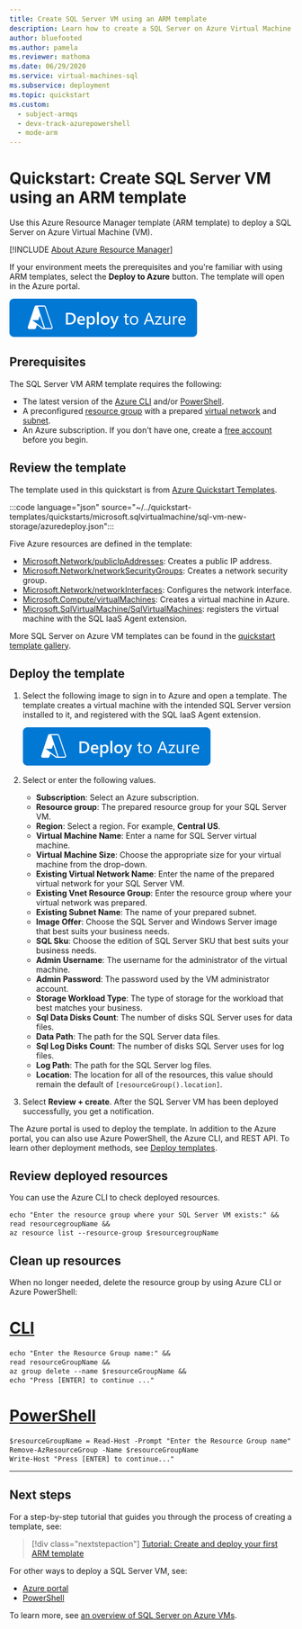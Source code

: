 ```yaml
---
title: Create SQL Server VM using an ARM template
description: Learn how to create a SQL Server on Azure Virtual Machine (VM) by using an Azure Resource Manager template (ARM template).
author: bluefooted
ms.author: pamela
ms.reviewer: mathoma
ms.date: 06/29/2020
ms.service: virtual-machines-sql
ms.subservice: deployment
ms.topic: quickstart
ms.custom:
  - subject-armqs
  - devx-track-azurepowershell
  - mode-arm
---
```


# Quickstart: Create SQL Server VM using an ARM template

Use this Azure Resource Manager template (ARM template) to deploy a SQL Server on Azure Virtual Machine (VM). 

[!INCLUDE [About Azure Resource Manager](../../includes/resource-manager-quickstart-introduction.md)]

If your environment meets the prerequisites and you're familiar with using ARM templates, select the **Deploy to Azure** button. The template will open in the Azure portal.

[![Deploy to Azure](../../media/template-deployments/deploy-to-azure.svg)](https://portal.azure.com/#create/Microsoft.Template/uri/https%3A%2F%2Fraw.githubusercontent.com%2FAzure%2Fazure-quickstart-templates%2Fmaster%2Fquickstarts%2Fmicrosoft.sqlvirtualmachine%2Fsql-vm-new-storage%2Fazuredeploy.json)

## Prerequisites

The SQL Server VM ARM template requires the following:

- The latest version of the [Azure CLI](/cli/azure/install-azure-cli) and/or [PowerShell](/powershell/scripting/install/installing-powershell). 
- A preconfigured [resource group](/azure/azure-resource-manager/management/manage-resource-groups-portal#create-resource-groups) with a prepared [virtual network](/azure/virtual-network/quick-create-portal) and [subnet](/azure/virtual-network/virtual-network-manage-subnet#add-a-subnet).
- An Azure subscription. If you don't have one, create a [free account](https://azure.microsoft.com/free/?WT.mc_id=A261C142F) before you begin.


## Review the template

The template used in this quickstart is from [Azure Quickstart Templates](https://azure.microsoft.com/resources/templates/sql-vm-new-storage/).

:::code language="json" source="~/../quickstart-templates/quickstarts/microsoft.sqlvirtualmachine/sql-vm-new-storage/azuredeploy.json":::

Five Azure resources are defined in the template: 

- [Microsoft.Network/publicIpAddresses](/azure/templates/microsoft.network/publicipaddresses): Creates a public IP address. 
- [Microsoft.Network/networkSecurityGroups](/azure/templates/microsoft.network/networksecuritygroups): Creates a network security group. 
- [Microsoft.Network/networkInterfaces](/azure/templates/microsoft.network/networkinterfaces): Configures the network interface. 
- [Microsoft.Compute/virtualMachines](/azure/templates/microsoft.compute/virtualmachines): Creates a virtual machine in Azure. 
- [Microsoft.SqlVirtualMachine/SqlVirtualMachines](/azure/templates/microsoft.sqlvirtualmachine/sqlvirtualmachines): registers the virtual machine with the SQL IaaS Agent extension. 

More SQL Server on Azure VM templates can be found in the [quickstart template gallery](https://azure.microsoft.com/resources/templates/?resourceType=Microsoft.Sqlvirtualmachine&pageNumber=1&sort=Popular).


## Deploy the template

1. Select the following image to sign in to Azure and open a template. The template creates a virtual machine with the intended SQL Server version installed to it, and registered with the SQL IaaS Agent extension. 

   [![Deploy to Azure](../../media/template-deployments/deploy-to-azure.svg)](https://portal.azure.com/#create/Microsoft.Template/uri/https%3A%2F%2Fraw.githubusercontent.com%2FAzure%2Fazure-quickstart-templates%2Fmaster%2Fquickstarts%2Fmicrosoft.sqlvirtualmachine%2Fsql-vm-new-storage%2Fazuredeploy.json)

2. Select or enter the following values.

    * **Subscription**: Select an Azure subscription.
    * **Resource group**: The prepared resource group for your SQL Server VM. 
    * **Region**: Select a region.  For example, **Central US**.
    * **Virtual Machine Name**: Enter a name for SQL Server virtual machine. 
    * **Virtual Machine Size**: Choose the appropriate size for your virtual machine from the drop-down.
    * **Existing Virtual Network Name**: Enter the name of the prepared virtual network for your SQL Server VM. 
    * **Existing Vnet Resource Group**: Enter the resource group where your virtual network was prepared. 
    * **Existing Subnet Name**: The name of your prepared subnet. 
    * **Image Offer**: Choose the SQL Server and Windows Server image that best suits your business needs. 
    * **SQL Sku**: Choose the edition of SQL Server SKU that best suits your business needs. 
    * **Admin Username**: The username for the administrator of the virtual machine. 
    * **Admin Password**: The password used by the VM administrator account. 
    * **Storage Workload Type**:  The type of storage for the workload that best matches your business. 
    * **Sql Data Disks Count**:  The number of disks SQL Server uses for data files.  
    * **Data Path**:  The path for the SQL Server data files. 
    * **Sql Log Disks Count**:  The number of disks SQL Server uses for log files. 
    * **Log Path**:  The path for the SQL Server log files. 
    * **Location**:  The location for all of the resources, this value should remain the default of `[resourceGroup().location]`. 

3. Select **Review + create**. After the SQL Server VM has been deployed successfully, you get a notification.

The Azure portal is used to deploy the template. In addition to the Azure portal, you can also use Azure PowerShell, the Azure CLI, and REST API. To learn other deployment methods, see [Deploy templates](/azure/azure-resource-manager/templates/deploy-powershell).

## Review deployed resources

You can use the Azure CLI to check deployed resources. 


```azurecli-interactive
echo "Enter the resource group where your SQL Server VM exists:" &&
read resourcegroupName &&
az resource list --resource-group $resourcegroupName 
```

## Clean up resources

When no longer needed, delete the resource group by using Azure CLI or Azure PowerShell:

# [CLI](#tab/CLI)

```azurecli-interactive
echo "Enter the Resource Group name:" &&
read resourceGroupName &&
az group delete --name $resourceGroupName &&
echo "Press [ENTER] to continue ..."
```

# [PowerShell](#tab/PowerShell)

```azurepowershell-interactive
$resourceGroupName = Read-Host -Prompt "Enter the Resource Group name"
Remove-AzResourceGroup -Name $resourceGroupName
Write-Host "Press [ENTER] to continue..."
```

---

## Next steps

For a step-by-step tutorial that guides you through the process of creating a template, see:

> [!div class="nextstepaction"]
> [ Tutorial: Create and deploy your first ARM template](/azure/azure-resource-manager/templates/template-tutorial-create-first-template)

For other ways to deploy a SQL Server VM, see: 
- [Azure portal](create-sql-vm-portal.md)
- [PowerShell](create-sql-vm-powershell.md)

To learn more, see [an overview of SQL Server on Azure VMs](sql-server-on-azure-vm-iaas-what-is-overview.md).
